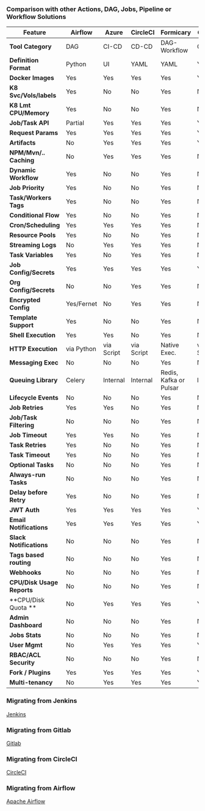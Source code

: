 ### Comparison with other Actions, DAG, Jobs, Pipeline or Workflow Solutions

| Feature               | Airflow   | Azure     | CircleCI  | Formicary    | GitHub    | Gitlab    | Jenkins     |
|-----------------------|-----------|-----------|-----------|--------------|-----------|-----------|-------------|
| **Tool Category**     | DAG       | CI-CD     | CD-CD     | DAG-Workflow | CI-CD     | CI-CD     | CI-CD       |
| **Definition Format** | Python    | UI        | YAML      | YAML         | YAML      | TOML      | DSL         |
| **Docker Images**     | Yes       | Yes       | Yes       | Yes          | Yes       | Yes       | Indirectly  |
| **K8 Svc/Vols/labels**| Yes       | No        | No        | Yes          | No        | Yes       | No          |
| **K8 Lmt CPU/Memory** | Yes       | No        | No        | Yes          | No        | Yes       | No          |
| **Job/Task API**      | Partial   | Yes       | Yes       | Yes          | Yes       | Yes       | No          |
| **Request Params**    | Yes       | Yes       | Yes       | Yes          | Yes       | Yes       | Yes         |
| **Artifacts**         | No        | Yes       | Yes       | Yes          | Yes       | Yes       | No          |
| **NPM/Mvn/.. Caching**| No        | Yes       | Yes       | Yes          | No        | Yes       | No          |
| **Dynamic Workflow**  | Yes       | No        | No        | Yes          | No        | No        | No          |
| **Job Priority**      | Yes       | No        | No        | Yes          | No        | No        | No          |
| **Task/Workers Tags** | Yes       | No        | No        | Yes          | No        | Yes       | Yes (Agents)|
| **Conditional Flow**  | Yes       | No        | No        | Yes          | No        | No        | No          |
| **Cron/Scheduling**   | Yes       | Yes       | Yes       | Yes          | No        | Yes       | Yes         |
| **Resource Pools**    | Yes       | No        | No        | Yes          | No        | Yes       | No          |
| **Streaming Logs**    | No        | Yes       | Yes       | Yes          | No        | Yes       | Yes         |
| **Task Variables**    | Yes       | No        | Yes       | Yes          | NO        | Yes       | No          |
| **Job Config/Secrets**| Yes       | Yes       | Yes       | Yes          | Yes       | Yes       | Yes         |
| **Org Config/Secrets**| No        | No        | Yes       | Yes          | No        | No        | No          |
| **Encrypted Config**  | Yes/Fernet| No        | Yes       | Yes          | No        | No        | Yes         |
| **Template Support**  | Yes       | No        | No        | Yes          | No        | No        | No          |
| **Shell Execution**   | Yes       | Yes       | No        | Yes          | No        | No        | Yes         |
| **HTTP Execution**    | via Python| via Script| via Script| Native Exec. | via Script| via Script| via Script  |
| **Messaging Exec**    | No        | No        | No        | Yes          | No        | No        | No          |
| **Queuing Library**   | Celery    | Internal  | Internal  | Redis, Kafka or Pulsar| Internal | Internal  | NA  |
| **Lifecycle Events**  | No        | No        | No        | Yes          | No        | No        | No          |
| **Job Retries**       | Yes       | Yes       | No        | Yes          | No        | Yes       | No          |
| **Job/Task Filtering**| No        | No        | No        | Yes          | No        | Yes       | No          |
| **Job Timeout**       | Yes       | Yes       | No        | Yes          | No        | Yes       | No          |
| **Task Retries**      | Yes       | No        | No        | Yes          | No        | No        | No          |
| **Task Timeout**      | Yes       | No        | No        | Yes          | No        | No        | No          |
| **Optional Tasks**    | No        | No        | No        | Yes          | No        | Yes       | No          |
| **Always-run Tasks**  | No        | No        | No        | Yes          | No        | Yes       | No          |
| **Delay before Retry**| Yes       | No        | No        | Yes          | No        | No        | No          |
| **JWT Auth**          | Yes       | Yes       | Yes       | Yes          | Yes       | Yes       | No          |
| **Email Notifications** | Yes     | Yes       | Yes       | Yes          | Yes       | Yes       | Yes         |
| **Slack Notifications** | No      | No        | No        | Yes          | No        | No        | No          |
| **Tags based routing**| No        | No        | No        | Yes          | No        | Yes       | No          |
| **Webhooks**          | No        | No        | No        | Yes          | No        | No        | No          |
| **CPU/Disk Usage Reports** | No   | No        | No        | Yes          | No        | No        | No          |
| **CPU/Disk Quota **   | No        | Yes       | Yes       | Yes          | Yes       | Yes       | No          |
| **Admin Dashboard**   | No        | No        | No        | Yes          | No        | No        | No          |
| **Jobs Stats**        | No        | No        | No        | Yes          | No        | No        | No          |
| **User Mgmt**         | No        | Yes       | Yes       | Yes          | Yes       | Yes       | No          |
| **RBAC/ACL Security** | No        | No        | No        | Yes          | No        | No        | No          |
| **Fork / Plugins**    | Yes       | Yes       | Yes       | Yes          | Yes       | No        | Yes         |
| **Multi-tenancy**     | No        | Yes       | Yes       | Yes          | Yes       | Yes       | No          |


### Migrating from Jenkins
[Jenkins](jenkins.md)

### Migrating from Gitlab
 [Gitlab](gitlab.md)
 
### Migrating from CircleCI
 [CircleCI](circleci.md)
 
### Migrating from Airflow
 [Apache Airflow](airflow.md)
 
